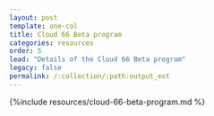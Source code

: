 ```yaml
---
layout: post
template: one-col
title: Cloud 66 Beta program
categories: resources
order: 5
lead: "Details of the Cloud 66 Beta program"
legacy: false
permalink: /:collection/:path:output_ext
---
```



{%include resources/cloud-66-beta-program.md %}